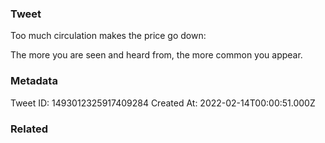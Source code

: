 ### Tweet
Too much circulation makes the price go down:

The more you are seen and heard from, the more common you appear.

### Metadata
Tweet ID: 1493012325917409284
Created At: 2022-02-14T00:00:51.000Z

### Related

